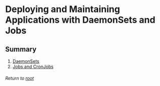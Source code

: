# Deploying and Maintaining Applications with DaemonSets and Jobs

## Summary

1. [DaemonSets](01daemonSets.md)
2. [Jobs and CronJobs](02jobsCronJobs.md)

###### Return to [root](https://github.com/l12f3r/CKAstudy/)